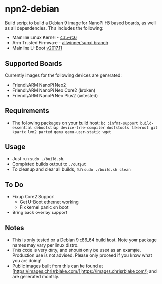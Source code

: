 # npn2-debian

Build script to build a Debian 9 image for NanoPi H5 based boards, as well as all dependencies. This includes the following:

- Mainline Linux Kernel - [4.15-rc6](https://git.kernel.org/pub/scm/linux/kernel/git/torvalds/linux.git/tag/?h=v4.15-rc6)
- Arm Trusted Firmware - [allwinner/sunxi branch](https://github.com/apritzel/arm-trusted-firmware/tree/allwinner)
- Mainline U-Boot [v2017.11](https://github.com/u-boot/u-boot/tree/v2017.11)

## Supported Boards
Currently images for the following devices are generated:
* FriendlyARM NanoPi Neo2
* FriendlyARM NanoPi Neo Core2 (broken)
* FriendlyARM NanoPi Neo Plus2 (untested)

## Requirements

- The following packages on your build host: `bc binfmt-support build-essential debootstrap device-tree-compiler dosfstools fakeroot git kpartx lvm2 parted qemu qemu-user-static wget`

## Usage
- Just run `sudo ./build.sh`.
- Completed builds output to `./output`
- To cleanup and clear all builds, run `sudo ./build.sh clean`

## To Do
* Fixup Core2 Support
  - Get U-Boot ethernet working
  - Fix kernel panic on boot
* Bring back overlay support

## Notes

- This is only tested on a Debian 9 x86_64 build host. Note your package names may vary per linux distro.
- This code is very dirty, and should only be used as an example. Production use is not advised. Please only proceed if you know what you are doing!
- Public images built from this can be found at [https://images.chrisrblake.com/](https://images.chrisrblake.com/) and are generated monthly.
